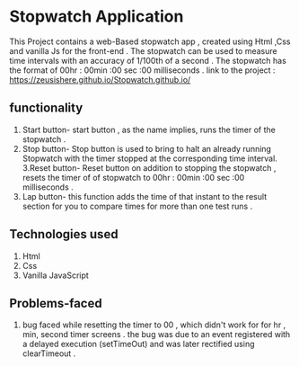 
# Stopwatch Application 
This Project contains a web-Based stopwatch app , created using Html ,Css and vanilla Js for the front-end .
The stopwatch can be used to measure time intervals with an accuracy of 1/100th of a second .
The stopwatch has the format of  00hr : 00min :00 sec :00 milliseconds .
link to the project : https://zeusishere.github.io/Stopwatch.github.io/ 
## functionality
1. Start  button-
  start button , as the name implies, runs the timer of the stopwatch .
2. Stop button-
Stop button is used to bring to halt an already running Stopwatch with the timer stopped at the corresponding time interval.
3.Reset button-
Reset button on addition to stopping the stopwatch , resets the timer of of stopwatch to 00hr : 00min :00 sec :00 milliseconds .
4. Lap button-
this function adds the time of that instant to the result section for you to compare times for  more than one test runs .
## Technologies used
1. Html
2. Css
3. Vanilla JavaScript
## Problems-faced
1. bug faced while resetting the timer to 00 , which didn't work for for hr , min, second timer screens .
 the bug was due to an event registered  with a delayed execution (setTimeOut) and was later rectified using clearTimeout .

 
